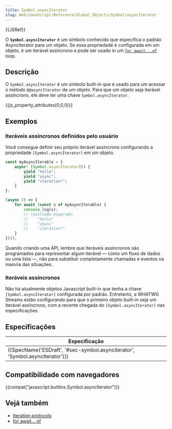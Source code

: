```yaml
---
title: Symbol.asyncIterator
slug: Web/JavaScript/Reference/Global_Objects/Symbol/asyncIterator
---
```


{{JSRef}}

O **`Symbol.asyncIterator`** é um símbolo conhecido que especifica o padrão AsyncIterator para um objeto. Se essa propriedade é configurada em um objeto, é um iterável assíncrono e pode ser usado in um [`for await...of`](/pt-BR/docs/Web/JavaScript/Reference/Statements/for-await...of) loop.

## Descrição

O `Symbol.asyncIterator` é um símbolo built-in que é usado para um acessar o método `@@asyncIterator` de um objeto. Para que um objeto seja iterável assíncrono, ele deve ter uma chave `Symbol.asyncIterator`.

{{js_property_attributes(0,0,0)}}

## Exemplos

### Iteráveis assíncronos definidos pelo usuário

Você consegue definir seu próprio iterável assíncrono configurando a propriedade `[Symbol.asyncIterator]` em um objeto.

```js
const myAsyncIterable = {
    async* [Symbol.asyncIterator]() {
        yield "hello";
        yield "async";
        yield "iteration!";
    }
};

(async () => {
    for await (const x of myAsyncIterable) {
        console.log(x);
        // resultado esperado:
        //    "hello"
        //    "async"
        //    "iteration!"
    }
})();
```

Quando criando uma API, lembre que iteráveis assíncronos são programados para representar algum iterável — como um fluxo de dados ou uma lista —, não para substituir completamente chamadas e eventos na maioria das situações.

### Iteráveis assíncronos

Não há atualmente objetos Javascript built-in que tenha a chave `[Symbol.asyncIterator]` configurada por padrão. Entretanto, a WHATWG Streams estão configurando para que o primeiro objeto built-in seja um iterável assíncrono, com a recente chegada do `[Symbol.asyncIterator]` nas especificações.

## Especificações

| Especificação                                                                                        |
| ---------------------------------------------------------------------------------------------------- |
| {{SpecName('ESDraft', '#sec-symbol.asynciterator', 'Symbol.asyncIterator')}} |

## Compatibilidade com navegadores

{{compat("javascript.builtins.Symbol.asyncIterator")}}

## Vejá também

- [Iteration protocols](/pt-BR/docs/Web/JavaScript/Reference/Iteration_protocols)
- [for await... of](/pt-BR/docs/Web/JavaScript/Reference/Statements/for-await...of)
